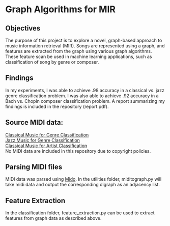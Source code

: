 # Graph Algorithms for MIR

## Objectives
The purpose of this project is to explore a novel, graph-based approach to music
information retrieval (MIR). 
Songs are represented using a graph, and features are extracted from the graph
using various graph algorithms. 
These feature scan be used in machine learning applications, such as 
classification of song by genre or composer.

## Findings
In my experiments, I was able to achieve .98 accuracy in a classical vs. jazz
genre classification problem. I was also able to achieve .92 accuracy in a Bach
vs. Chopin composer classification problem. A report summarizing my findings is
included in the repository (report.pdf).

## Source MIDI data:
[Classical Music for Genre Classification](http://www.piano-midi.de/)  
[Jazz Music for Genre Classification](http://bushgrafts.com/)  
[Classical Music for Artist Classification](http://www.kunstderfuge.com/)  
No MIDI data are included in this repository due to copyright policies.  

## Parsing MIDI files
MIDI data was parsed using [Mido](http://mido.readthedocs.io/en/latest/). In the
utilities folder, miditograph.py will take midi data and output the 
corresponding digraph as an adjacency list. 

## Feature Extraction
In the classification folder, feature\_extraction.py can be used to extract
features from graph data as described above.
